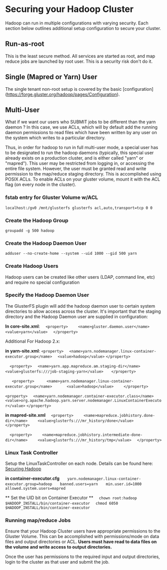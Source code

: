 # Securing your Hadoop Cluster
Hadoop can run in multiple configurations with varying security.  Each section below outlines additional setup configuration to secure your cluster.

## Run-as-root
This is the least secure method.  All services are started as root, and map reduce jobs are launched by root user.  This is a security risk don't do it.

## Single (Mapred or Yarn) User
The single tenant non-root setup is covered by the basic [configuration] (https://forge.gluster.org/hadoop/pages/Configuration).

## Multi-User

What if we want our users who SUBMIT jobs to be different than the yarn daemon ?  In this case, we use ACLs, which will by default add the running daemon permissions to read files which have been written by any user on the system which writes to a particular directory. 

Thus, in order for hadoop to run in full multi-user mode, a special user has to be designated to run the hadoop daemons (typically, this special user already exists on a production cluster, and is either called "yarn" or "mapred").  This user may be restricted from logging in, or accessing the entire file system.  However, the user must be granted read and write permission to the map/reduce staging directory.  This is accomplished using POSIX ACLs.  To enable ACLs on your gluster volume, mount it with the ACL flag (on every node in the cluster).

### fstab entry for Gluster Volume w/ACL
`localhost:/gv0 /mnt/glusterfs glusterfs acl,auto,transport=tcp 0 0` 

### Create the Hadoop Group
`groupadd -g 500 hadoop`

### Create the Hadoop Daemon User 
`adduser --no-create-home --system --uid 1000 --gid 500 yarn`

### Create Hadoop Users
Hadoop users can be created like other users (LDAP, command line, etc) and require no special configuration

### Specify the Hadoop Daemon User
The GlusterFS plugin will add the hadoop daemon user to certain system directories to allow access across the cluster.  It's important that the staging directory and the Hadoop Daemon user are supplied in configuration:

**In core-site.xml**:
`  <property>`
`    <name>gluster.daemon.user</name>`
`    <value>yarn</value>`
`  </property>`

Additional For Hadoop 2.x:

**in yarn-site.xml**:
`<property>`
`  <name>yarn.nodemanager.linux-container-executor.group</name>`
`  <value>hadoop</value>`
`</property>`

`  <property>`
`   <name>yarn.app.mapreduce.am.staging-dir</name>    `
`   <value>glusterfs:///job-staging-yarn</value> `
`   </property>`

`   <property>`
`     <name>yarn.nodemanager.linux-container-executor.group</name>`
`      <value>hadoop</value>`
`    </property>`

`<property>`
`  <name>yarn.nodemanager.container-executor.class</name>`	
 `<value>org.apache.hadoop.yarn.server.nodemanager.LinuxContainerExecutor</value>`
`</property>`


**in mapred-site.xml**
`  <property>`
`    <name>mapreduce.jobhistory.done-dir</name>`
`    <value>glusterfs:///mr_history/done</value>`
`  </property>`
  
`  <property>`
`    <name>mapreduce.jobhistory.intermediate-done-dir</name>`
`    <value>glusterfs:///mr_history/tmp</value>`
`  </property>`

### Linux Task Controller 

Setup the LinuxTaskController on each node.  Details can be found here:
[Securing Hadoop](http://hadoop.apache.org/docs/current/hadoop-project-dist/hadoop-common/ClusterSetup.html#Running_Hadoop_in_Secure_Mode)

**in container-executor.cfg**
`   yarn.nodemanager.linux-container-executor.group=hadoop`
`   banned.users=yarn`
`   min.user.id=1000`
`   allowed.system.users=mapred`

** Set the UID bit on Container Executor **
`  chown root:hadoop $HADOOP_INSTALL/bin/container-executor`
`  chmod 6050 $HADOOP_INSTALL/bin/container-executor`

### Running map/reduce Jobs
Ensure that your Hadoop Cluster users have appropriate permissions to the Gluster Volume.  This can be accomplished with permissions/mode on data files and output directories or ACL.  **Users must have read to data files on the volume and write access to output directories.**  

Once the user has permissions to the required input and output directories, login to the cluster as that user and submit the job.